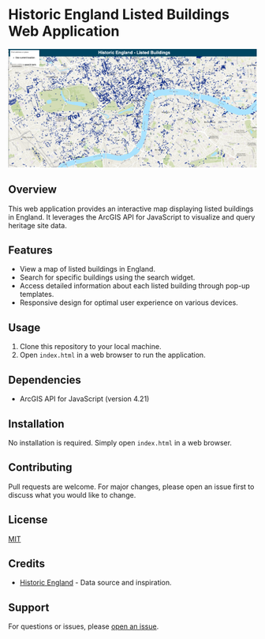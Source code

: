 # Historic England Listed Buildings Web Application

![Screenshot](screenshot.png)

## Overview

This web application provides an interactive map displaying listed buildings in England. It leverages the ArcGIS API for JavaScript to visualize and query heritage site data.

## Features

- View a map of listed buildings in England.
- Search for specific buildings using the search widget.
- Access detailed information about each listed building through pop-up templates.
- Responsive design for optimal user experience on various devices.

## Usage

1. Clone this repository to your local machine.
2. Open `index.html` in a web browser to run the application.

## Dependencies

- ArcGIS API for JavaScript (version 4.21)

## Installation

No installation is required. Simply open `index.html` in a web browser.

## Contributing

Pull requests are welcome. For major changes, please open an issue first to discuss what you would like to change.

## License

[MIT](LICENSE)

## Credits

- [Historic England](https://historicengland.org.uk) - Data source and inspiration.

## Support

For questions or issues, please [open an issue](../../issues).
